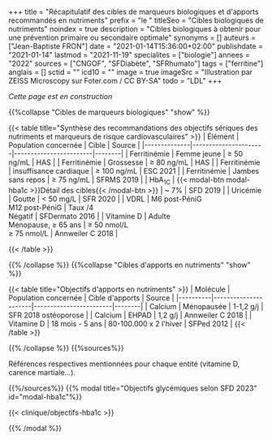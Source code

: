+++
title = "Récapitulatif des cibles de marqueurs biologiques et d'apports recommandés en nutriments"
prefix = "le "
titleSeo = "Cibles biologiques de nutriments"
noindex = true
description = "Cibles biologiques à obtenir pour une prévention primaire ou secondaire optimale"
synonyms = []
auteurs = ["Jean-Baptiste FRON"]
date = "2021-01-14T15:36:00+02:00"
publishdate = "2021-01-14"
lastmod = "2021-11-19"
specialites = ["biologie"]
annees = "2022"
sources = ["CNGOF", "SFDiabète", "SFRhumato"]
tags = ["ferritine"]
anglais = []
sctid = ""
icd10 = ""
image = true
imageSrc = "Illustration par ZEISS Microscopy sur Foter.com / CC BY-SA"
todo = "LDL"
+++

*Cette page est en construction*

{{%collapse "Cibles de marqueurs biologiques" "show" %}}

{{< table title="Synthèse des recommandations des objectifs sériques des nutriments et marqueurs de risque cardiovasculaires" >}}
| Élément      | Population concernée | Cible                  | Source |
|--------------|----------------------|------------------------|--------|
| Ferritinémie | Femme jeune          | ≥ 50 ng/mL          | HAS    |
| Ferritinémie | Grossesse            | ≥ 80 ng/mL          | HAS    |
| Ferritinémie | insuffisance cardiaque | ≥ 100 ng/mL       | ESC 2021 |
| Ferritinémie | Jambes sans repos    | ≥ 75 ng/mL          | SFRMS 2019 |
| HbA<sub>1C</sub> | {{< modal-btn modal-hba1c >}}Détail des cibles{{< /modal-btn >}} | ~ 7% | SFD 2019 |
| Uricémie     | Goutte               | &lt; 50 mg/L           | SFR 2020 |
| VDRL         | M6 post-PéniG<br>M12 post-PéniG | Taux /4<br>Négatif | SFDermato 2016 |
| Vitamine D   | Adulte<br>Ménopause, ≥ 65 ans | ≥ 50 nmol/L<br>≥ 75 nmol/L | Annweiler C 2018 |

{{< /table >}}

{{% /collapse %}}
{{%collapse "Cibles d'apports en nutriments" "show" %}}

{{< table title="Objectifs d'apports en nutriments" >}}
| Molécule | Population concernée | Cible d'apports        | Source |
|----------|----------------------|------------------------|--------|
| Calcium  | Ménopausée           | 1-1,2 g/j              | SFR 2018 ostéoporose |
| Calcium  | EHPAD                | 1,2 g/j                | Annweiler C 2018 |
| Vitamine D | 18 mois - 5 ans    | 80-100.000 x 2 l'hiver | SFPed 2012 |
{{< /table >}}

{{% /collapse %}}
{{%sources%}}

Références respectives mentionnées pour chaque entité (vitamine D, carence martiale...).

{{%/sources%}}
{{% modal title="Objectifs glycémiques selon SFD 2023" id="modal-hba1c"%}}

{{< clinique/objectifs-hba1c >}}

{{% /modal %}}

